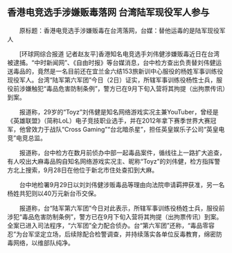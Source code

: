 ## 香港电竞选手涉嫌贩毒落网 台湾陆军现役军人参与
　　原标题：香港电竞选手涉嫌贩毒在台湾落网，台媒：替他运毒的是陆军现役军人

　　[环球网综合报道 记者赵友平]香港知名电竞选手刘伟健涉嫌贩毒近日在台湾被逮捕。“中时新闻网”、《自由时报》等台媒消息，台中检方查出负责替刘伟健运送毒品的，竟然是一名目前还在宜兰金六结153旅新训中心服役的杨姓军事训练役现役军人。台湾“陆军第六军团”今日（2日）证实，所辖军事训练役杨性士兵，服役前涉嫌触犯“毒品危害防制条例”，警方已在9月下旬入营将其拘提（出拘票传讯）到案。

　　报道称，29岁的“Toyz”刘伟健是知名网络游戏实况主兼YouTuber，曾经是《英雄联盟》（简称LoL）电子竞技职业选手，并在2012年拿下赛季世界大赛冠军，他曾效力于战队“Cross Gaming”“台北暗杀星”，担任英皇娱乐子公司“英皇电竞”电竞总监。

　　报道称，台中检方在数月前侦办中部一起毒品案件，循线往上一路扩大追查，有人咬出大麻毒品购自知名网络游戏实况主、昵称“Toyz”的刘伟健，检方指挥警方北上搜索，9月28日在他位于新北市住处查扣到大麻。

　　台中地检署9月29日以刘刘伟健涉贩毒品等理由向法院申请羁押获准，另一名杨姓共犯则以40万元新台币交保。

　　报道称，台“陆军第六军团”今日对此表示，所辖军事训练役杨姓士兵，服役前涉犯“毒品危害防制条例”，警方已在9月下旬入营将其拘提（出拘票传讯）到案。全案已进入司法程序，“六军团”全力配合侦办。台“第六军团”还称，“毒品零容忍”为台军坚定立场，后续除配合检警调查，并持续落实各单位反毒教育，绵密防毒网络，以维部队纯净。

